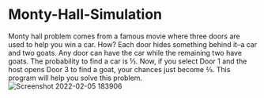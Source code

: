 # Monty-Hall-Simulation

Monty hall problem comes from a famous movie where three doors are used to help you win a car. How? Each door hides something behind it–a car and two goats. Any door can have the car while the remaining two have goats. The probability to find a car is ⅓. Now, if you select Door 1 and the host opens Door 3 to find a goat, your chances just become ⅔. This program will help you solve this problem. 
![Screenshot 2022-02-05 183906](https://user-images.githubusercontent.com/86012289/152643521-fc09ee55-5836-4fe5-8206-9bbce7dc8bdb.png)
